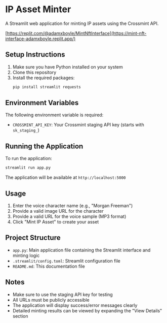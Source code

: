 # IP Asset Minter

A Streamlit web application for minting IP assets using the Crossmint API.

[https://replit.com/@adamxboyle/MintNftInterface](https://mint-nft-interface-adamxboyle.replit.app/)

## Setup Instructions

1. Make sure you have Python installed on your system
2. Clone this repository
3. Install the required packages:
   ```bash
   pip install streamlit requests
   ```

## Environment Variables

The following environment variable is required:
- `CROSSMINT_API_KEY`: Your Crossmint staging API key (starts with `sk_staging_`)

## Running the Application

To run the application:

```bash
streamlit run app.py
```

The application will be available at `http://localhost:5000`

## Usage

1. Enter the voice character name (e.g., "Morgan Freeman")
2. Provide a valid image URL for the character
3. Provide a valid URL for the voice sample (MP3 format)
4. Click "Mint IP Asset" to create your asset

## Project Structure

- `app.py`: Main application file containing the Streamlit interface and minting logic
- `.streamlit/config.toml`: Streamlit configuration file
- `README.md`: This documentation file

## Notes

- Make sure to use the staging API key for testing
- All URLs must be publicly accessible
- The application will display success/error messages clearly
- Detailed minting results can be viewed by expanding the "View Details" section
